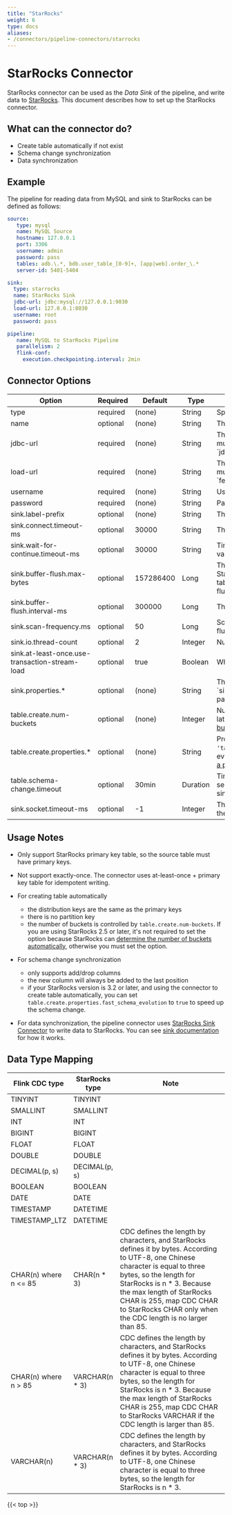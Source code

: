 ```yaml
---
title: "StarRocks"
weight: 6
type: docs
aliases:
- /connectors/pipeline-connectors/starrocks
---
```

<!--
Licensed to the Apache Software Foundation (ASF) under one
or more contributor license agreements.  See the NOTICE file
distributed with this work for additional information
regarding copyright ownership.  The ASF licenses this file
to you under the Apache License, Version 2.0 (the
"License"); you may not use this file except in compliance
with the License.  You may obtain a copy of the License at

  http://www.apache.org/licenses/LICENSE-2.0

Unless required by applicable law or agreed to in writing,
software distributed under the License is distributed on an
"AS IS" BASIS, WITHOUT WARRANTIES OR CONDITIONS OF ANY
KIND, either express or implied.  See the License for the
specific language governing permissions and limitations
under the License.
-->

# StarRocks Connector

StarRocks connector can be used as the *Data Sink* of the pipeline, and write data to [StarRocks](https://github.com/StarRocks/starrocks). This document describes how to set up the StarRocks connector.

## What can the connector do?
* Create table automatically if not exist
* Schema change synchronization
* Data synchronization

## Example

The pipeline for reading data from MySQL and sink to StarRocks can be defined as follows:

```yaml
source:
   type: mysql
   name: MySQL Source
   hostname: 127.0.0.1
   port: 3306
   username: admin
   password: pass
   tables: adb.\.*, bdb.user_table_[0-9]+, [app|web].order_\.*
   server-id: 5401-5404

sink:
  type: starrocks
  name: StarRocks Sink
  jdbc-url: jdbc:mysql://127.0.0.1:9030
  load-url: 127.0.0.1:8030
  username: root
  password: pass

pipeline:
   name: MySQL to StarRocks Pipeline
   parallelism: 2
   flink-conf:
     execution.checkpointing.interval: 2min
```

## Connector Options

<div class="highlight">
<table class="colwidths-auto docutils">
   <thead>
      <tr>
        <th class="text-left" style="width: 25%">Option</th>
        <th class="text-left" style="width: 8%">Required</th>
        <th class="text-left" style="width: 7%">Default</th>
        <th class="text-left" style="width: 10%">Type</th>
        <th class="text-left" style="width: 50%">Description</th>
      </tr>
    </thead>
    <tbody>
    <tr>
      <td>type</td>
      <td>required</td>
      <td style="word-wrap: break-word;">(none)</td>
      <td>String</td>
      <td>Specify what connector to use, here should be <code>'starrocks'</code>.</td>
    </tr>
    <tr>
      <td>name</td>
      <td>optional</td>
      <td style="word-wrap: break-word;">(none)</td>
      <td>String</td>
      <td>The name of the sink.</td>
    </tr>
    <tr>
      <td>jdbc-url</td>
      <td>required</td>
      <td style="word-wrap: break-word;">(none)</td>
      <td>String</td>
      <td>The address that is used to connect to the MySQL server of the FE. You can specify multiple addresses, which must be separated by a comma (,). Format: `jdbc:mysql://fe_host1:fe_query_port1,fe_host2:fe_query_port2,fe_host3:fe_query_port3`.</td>
    </tr>
    <tr>
      <td>load-url</td>
      <td>required</td>
      <td style="word-wrap: break-word;">(none)</td>
      <td>String</td>
      <td>The address that is used to connect to the HTTP server of the FE. You can specify multiple addresses, which must be separated by a semicolon (;). Format: `fe_host1:fe_http_port1;fe_host2:fe_http_port2`.</td>
    </tr>
    <tr>
      <td>username</td>
      <td>required</td>
      <td style="word-wrap: break-word;">(none)</td>
      <td>String</td>
      <td>User name to use when connecting to the StarRocks database.</td>
    </tr>
    <tr>
      <td>password</td>
      <td>required</td>
      <td style="word-wrap: break-word;">(none)</td>
      <td>String</td>
      <td>Password to use when connecting to the StarRocks database.</td>
    </tr>
    <tr>
      <td>sink.label-prefix</td>
      <td>optional</td>
      <td style="word-wrap: break-word;">(none)</td>
      <td>String</td>
      <td>The label prefix used by Stream Load.</td>
    </tr>
    <tr>
      <td>sink.connect.timeout-ms</td>
      <td>optional</td>
      <td style="word-wrap: break-word;">30000</td>
      <td>String</td>
      <td>The timeout for establishing HTTP connection. Valid values: 100 to 60000.</td>
    </tr>
    <tr>
      <td>sink.wait-for-continue.timeout-ms</td>
      <td>optional</td>
      <td style="word-wrap: break-word;">30000</td>
      <td>String</td>
      <td>Timeout in millisecond to wait for 100-continue response from FE http server.
            Valid values: 3000 to 600000.</td>
    </tr>
    <tr>
      <td>sink.buffer-flush.max-bytes</td>
      <td>optional</td>
      <td style="word-wrap: break-word;">157286400</td>
      <td>Long</td>
      <td>The maximum size of data that can be accumulated in memory before being sent to StarRocks at a time.
        The value ranges from 64 MB to 10 GB. This buffer is shared by all tables in the sink. If the buffer 
        is full, the connector will choose one or more tables to flush.</td>
    </tr>
    <tr>
      <td>sink.buffer-flush.interval-ms</td>
      <td>optional</td>
      <td style="word-wrap: break-word;">300000</td>
      <td>Long</td>
      <td>The interval at which data is flushed for each table. The unit is in millisecond.</td>
    </tr>
    <tr>
      <td>sink.scan-frequency.ms</td>
      <td>optional</td>
      <td style="word-wrap: break-word;">50</td>
      <td>Long</td>
      <td>Scan frequency in milliseconds to check whether the buffered data for a table should be flushed
            because of reaching the flush interval.</td>
    </tr>
    <tr>
      <td>sink.io.thread-count</td>
      <td>optional</td>
      <td style="word-wrap: break-word;">2</td>
      <td>Integer</td>
      <td>Number of threads used for concurrent stream loads among different tables.</td>
    </tr>
    <tr>
      <td>sink.at-least-once.use-transaction-stream-load</td>
      <td>optional</td>
      <td style="word-wrap: break-word;">true</td>
      <td>Boolean</td>
      <td>Whether to use transaction stream load for at-least-once when it's available.</td>
    </tr>
    <tr>
      <td>sink.properties.*</td>
      <td>optional</td>
      <td style="word-wrap: break-word;">(none)</td>
      <td>String</td>
      <td>The parameters that control Stream Load behavior. For example, the parameter `sink.properties.timeout` 
            specifies the timeout of Stream Load. For a list of supported parameters and their descriptions,
            see <a href="https://docs.starrocks.io/docs/sql-reference/sql-statements/data-manipulation/STREAM_LOAD">
            STREAM LOAD</a>.</td>
    </tr>
    <tr>
      <td>table.create.num-buckets</td>
      <td>optional</td>
      <td style="word-wrap: break-word;">(none)</td>
      <td>Integer</td>
      <td>Number of buckets when creating a StarRocks table automatically. For StarRocks 2.5 or later, it's not required
            to set the option because StarRocks can 
            <a href="https://docs.starrocks.io/docs/table_design/Data_distribution/#determine-the-number-of-buckets">
            determine the number of buckets automatically</a>. For StarRocks prior to 2.5, you must set this option. </td>
    </tr>
    <tr>
      <td>table.create.properties.*</td>
      <td>optional</td>
      <td style="word-wrap: break-word;">(none)</td>
      <td>String</td>
      <td>Properties used for creating a StarRocks table. For example: <code>'table.create.properties.fast_schema_evolution' = 'true'</code>
          will enable fast schema evolution if you are using StarRocks 3.2 or later. For more information, 
          see <a href="https://docs.starrocks.io/docs/table_design/table_types/primary_key_table">how to create a primary key table</a>.</td> 
    </tr>
    <tr>
      <td>table.schema-change.timeout</td>
      <td>optional</td>
      <td style="word-wrap: break-word;">30min</td>
      <td>Duration</td>
      <td>Timeout for a schema change on StarRocks side, and must be an integral multiple of 
          seconds. StarRocks will cancel the schema change after timeout which will
          cause the sink failure. </td>
    </tr>
    <tr>
      <td>sink.socket.timeout-ms</td>
      <td>optional</td>
      <td style="word-wrap: break-word;">-1</td>
      <td>Integer</td>
      <td>The time duration for which the HTTP client waits for data. The default value -1 means there is no timeout</td>
    </tr>
    </tbody>
</table>    
</div>


## Usage Notes

* Only support StarRocks primary key table, so the source table must have primary keys.

* Not support exactly-once. The connector uses at-least-once + primary key table for idempotent writing.

* For creating table automatically
  * the distribution keys are the same as the primary keys
  * there is no partition key
  * the number of buckets is controlled by `table.create.num-buckets`. If you are using StarRocks 2.5 or later,
    it's not required to set the option because StarRocks can [determine the number of buckets automatically](https://docs.starrocks.io/docs/table_design/Data_distribution/#determine-the-number-of-buckets),
    otherwise you must set the option.

* For schema change synchronization
  * only supports add/drop columns
  * the new column will always be added to the last position
  * if your StarRocks version is 3.2 or later, and using the connector to create table automatically,
    you can set `table.create.properties.fast_schema_evolution` to `true` to speed up the schema change.

* For data synchronization, the pipeline connector uses [StarRocks Sink Connector](https://github.com/StarRocks/starrocks-connector-for-apache-flink)
  to write data to StarRocks. You can see [sink documentation](https://github.com/StarRocks/starrocks-connector-for-apache-flink/blob/main/docs/content/connector-sink.md)
  for how it works. 

## Data Type Mapping
<div class="wy-table-responsive">
<table class="colwidths-auto docutils">
    <thead>
      <tr>
        <th class="text-left">Flink CDC type</th>
        <th class="text-left">StarRocks type</th>
        <th class="text-left" style="width:60%;">Note</th>
      </tr>
    </thead>
    <tbody>
    <tr>
      <td>TINYINT</td>
      <td>TINYINT</td>
      <td></td>
    </tr>
    <tr>
      <td>SMALLINT</td>
      <td>SMALLINT</td>
      <td></td>
    </tr>
    <tr>
      <td>INT</td>
      <td>INT</td>
      <td></td>
    </tr>
    <tr>
      <td>BIGINT</td>
      <td>BIGINT</td>
      <td></td>
    </tr>
    <tr>
      <td>FLOAT</td>
      <td>FLOAT</td>
      <td></td>
    </tr>
    <tr>
      <td>DOUBLE</td>
      <td>DOUBLE</td>
      <td></td>
    </tr>
    <tr>
      <td>DECIMAL(p, s)</td>
      <td>DECIMAL(p, s)</td>
      <td></td>
    </tr>
    <tr>
      <td>BOOLEAN</td>
      <td>BOOLEAN</td>
      <td></td>
    </tr>
    <tr>
      <td>DATE</td>
      <td>DATE</td>
      <td></td>
    </tr>
    <tr>
      <td>TIMESTAMP</td>
      <td>DATETIME</td>
      <td></td>
    </tr>
    <tr>
      <td>TIMESTAMP_LTZ</td>
      <td>DATETIME</td>
      <td></td>
    </tr>
    <tr>
      <td>CHAR(n) where n <= 85</td>
      <td>CHAR(n * 3)</td>
      <td>CDC defines the length by characters, and StarRocks defines it by bytes. According to UTF-8, one Chinese 
        character is equal to three bytes, so the length for StarRocks is n * 3. Because the max length of StarRocks
        CHAR is 255, map CDC CHAR to StarRocks CHAR only when the CDC length is no larger than 85.</td>
    </tr>
    <tr>
      <td>CHAR(n) where n > 85</td>
      <td>VARCHAR(n * 3)</td>
      <td>CDC defines the length by characters, and StarRocks defines it by bytes. According to UTF-8, one Chinese 
        character is equal to three bytes, so the length for StarRocks is n * 3. Because the max length of StarRocks
        CHAR is 255, map CDC CHAR to StarRocks VARCHAR if the CDC length is larger than 85.</td>
    </tr>
    <tr>
      <td>VARCHAR(n)</td>
      <td>VARCHAR(n * 3)</td>
      <td>CDC defines the length by characters, and StarRocks defines it by bytes. According to UTF-8, one Chinese 
        character is equal to three bytes, so the length for StarRocks is n * 3.</td>
    </tr>
    </tbody>
</table>
</div>

{{< top >}}
